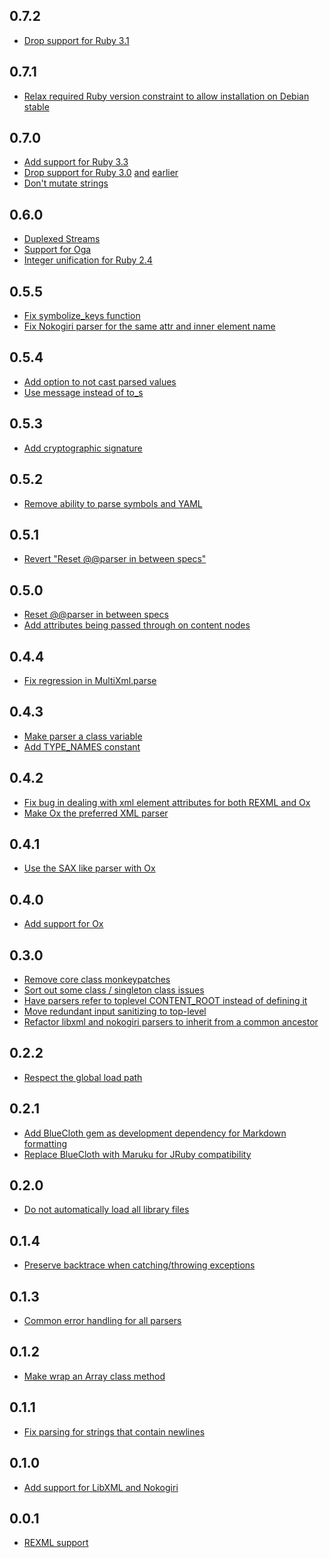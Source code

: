 0.7.2
-----
* [Drop support for Ruby 3.1](https://github.com/sferik/multi_xml/commit/fab6288edd36c58a2b13e0206d8bed305fcb4a4b)

0.7.1
-----
* [Relax required Ruby version constraint to allow installation on Debian stable](https://github.com/sferik/multi_xml/commit/7d18711466a15e158dc71344ca6f6e18838ecc8d)

0.7.0
-----
* [Add support for Ruby 3.3](https://github.com/sferik/multi_xml/pull/67)
* [Drop support for Ruby 3.0](https://github.com/sferik/multi_xml/commit/eec72c56307fede3a93f1a61553587cb278b0c8a) [and](https://github.com/sferik/multi_xml/commit/6a6dec80a36c30774a5525b45f71d346fb561e69) [earlier](https://github.com/sferik/multi_xml/commit/e7dad37a0a0be8383a26ffe515c575b5b4d04588)
* [Don't mutate strings](https://github.com/sferik/multi_xml/commit/71be3fff4afb0277a7e1c47c5f1f4b6106a8eb45)

0.6.0
-----
* [Duplexed Streams](https://github.com/sferik/multi_xml/pull/45)
* [Support for Oga](https://github.com/sferik/multi_xml/pull/47)
* [Integer unification for Ruby 2.4](https://github.com/sferik/multi_xml/pull/54)

0.5.5
-----
* [Fix symbolize_keys function](https://github.com/sferik/multi_xml/commit/a4cae3aeb690999287cd30206399abaa5ce1ae81)
* [Fix Nokogiri parser for the same attr and inner element name](https://github.com/sferik/multi_xml/commit/a28ed86e2d7826b2edeed98552736b4c7ca52726)

0.5.4
-----
* [Add option to not cast parsed values](https://github.com/sferik/multi_xml/commit/44fc05fbcfd60cc8b555b75212471fab29fa8cd0)
* [Use message instead of to_s](https://github.com/sferik/multi_xml/commit/b06f0114434ffe1957dd7bc2712cb5b76c1b45fe)

0.5.3
-----
* [Add cryptographic signature](https://github.com/sferik/multi_xml/commit/f39f0c74308090737816c622dbb7d7aa28c646c0)

0.5.2
-----
* [Remove ability to parse symbols and YAML](https://github.com/sferik/multi_xml/pull/34)

0.5.1
-----
* [Revert "Reset @@parser in between specs"](https://github.com/sferik/multi_xml/issues/28)

0.5.0
-----
* [Reset @@parser in between specs](https://github.com/sferik/multi_xml/commit/b562bed265918b43ac1c4c638ae3a7ffe95ecd83)
* [Add attributes being passed through on content nodes](https://github.com/sferik/multi_xml/commit/631a8bb3c2253db0024f77f47c16d5a53b8128fd)

0.4.4
-----
* [Fix regression in MultiXml.parse](https://github.com/sferik/multi_xml/commit/45ae597d9a35cbd89cc7f5518c85bac30199fc06)

0.4.3
-----
* [Make parser a class variable](https://github.com/sferik/multi_xml/commit/6804ffc8680ed6466c66f2472f5e016c412c2c24)
* [Add TYPE_NAMES constant](https://github.com/sferik/multi_xml/commit/72a21f2e86c8e3ac9689cee5f3a62102cfb98028)

0.4.2
-----
* [Fix bug in dealing with xml element attributes for both REXML and Ox](https://github.com/sferik/multi_xml/commit/ba3c1ac427ff0268abaf8186fb4bd81100c99559)
* [Make Ox the preferred XML parser](https://github.com/sferik/multi_xml/commit/0a718d740c30fba426f300a929cda9ee8250d238)

0.4.1
-----
* [Use the SAX like parser with Ox](https://github.com/sferik/multi_xml/commit/d289d42817a32e48483c00d5361c76fbea62a166)

0.4.0
-----
* [Add support for Ox](https://github.com/sferik/multi_xml/pull/14)

0.3.0
-----
* [Remove core class monkeypatches](https://github.com/sferik/multi_xml/commit/f7cc3ce4d2924c0e0adc6935d1fba5ec79282938)
* [Sort out some class / singleton class issues](https://github.com/sferik/multi_xml/commit/a5dac06bcf658facaaf7afa295f1291c7be15a44)
* [Have parsers refer to toplevel CONTENT_ROOT instead of defining it](https://github.com/sferik/multi_xml/commit/94e6fa49e69b2a2467a0e6d3558f7d9815cae47e)
* [Move redundant input sanitizing to top-level](https://github.com/sferik/multi_xml/commit/4874148214dbbd2e5a4b877734e2519af42d6132)
* [Refactor libxml and nokogiri parsers to inherit from a common ancestor](https://github.com/sferik/multi_xml/commit/e0fdffcbfe641b6aaa3952ffa0570a893de325c2)

0.2.2
-----
* [Respect the global load path](https://github.com/sferik/multi_xml/commit/68eb3011b37f0e0222bb842abd2a78e1285a97c1)

0.2.1
-----
* [Add BlueCloth gem as development dependency for Markdown formatting](https://github.com/sferik/multi_xml/commit/18195cd1789176709f68f0d7f8df7fc944fe4d24)
* [Replace BlueCloth with Maruku for JRuby compatibility](https://github.com/sferik/multi_xml/commit/bad5516a5ec5e7ef7fc5a35c411721522357fa19)

0.2.0
-----
* [Do not automatically load all library files](https://github.com/sferik/multi_xml/commit/dbd0447e062e8930118573c5453150e9371e5955)

0.1.4
-----
* [Preserve backtrace when catching/throwing exceptions](https://github.com/sferik/multi_xml/commit/7475ee90201c2701fddd524082832d16ca62552d)

0.1.3
-----
* [Common error handling for all parsers](https://github.com/sferik/multi_xml/commit/5357c28eddc14e921fd1be1f445db602a8dddaf2)

0.1.2
-----
* [Make wrap an Array class method](https://github.com/sferik/multi_xml/commit/28307b69bd1d9460353c861466e425c2afadcf56)

0.1.1
-----
* [Fix parsing for strings that contain newlines](https://github.com/sferik/multi_xml/commit/68087a4ce50b5d63cfa60d6f1fcbc2f6d689e43f)

0.1.0
-----
* [Add support for LibXML and Nokogiri](https://github.com/sferik/multi_xml/commit/856bb17fce66601e0b3d3eb3b64dbeb25aed3bca)

0.0.1
-----
* [REXML support](https://github.com/sferik/multi_xml/commit/2a848384a7b90fb3e26b5a8d4dc3fa3e3f2db5fc)

